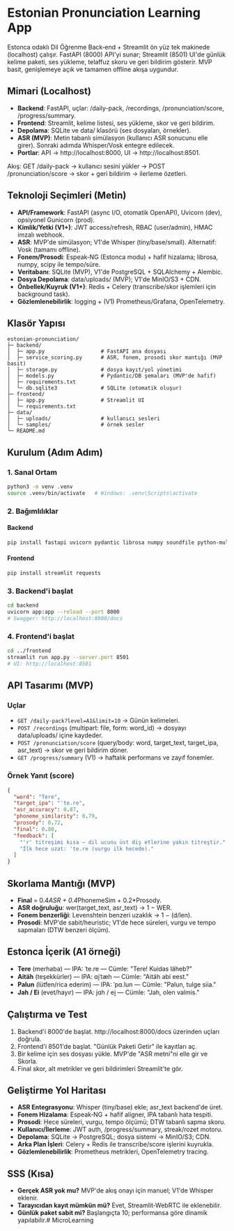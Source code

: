 # Estonian Pronunciation Learning App

Estonca odaklı Dil Öğrenme Back‑end + Streamlit ön yüz tek makinede (localhost) çalışır. FastAPI (8000) API'yi sunar; Streamlit (8501) UI'de günlük kelime paketi, ses yükleme, telaffuz skoru ve geri bildirim gösterir. MVP basit, genişlemeye açık ve tamamen offline akışa uygundur.

## Mimari (Localhost)
- **Backend**: FastAPI, uçlar: /daily-pack, /recordings, /pronunciation/score, /progress/summary.
- **Frontend**: Streamlit, kelime listesi, ses yükleme, skor ve geri bildirim.
- **Depolama**: SQLite ve data/ klasörü (ses dosyaları, örnekler).
- **ASR (MVP)**: Metin tabanlı simülasyon (kullanıcı ASR sonucunu elle girer). Sonraki adımda Whisper/Vosk entegre edilecek.
- **Portlar**: API → http://localhost:8000, UI → http://localhost:8501.

Akış: GET /daily-pack → kullanıcı sesini yükler → POST /pronunciation/score → skor + geri bildirim → ilerleme özetleri.

## Teknoloji Seçimleri (Metin)
- **API/Framework**: FastAPI (async I/O, otomatik OpenAPI), Uvicorn (dev), opsiyonel Gunicorn (prod).
- **Kimlik/Yetki (V1+)**: JWT access/refresh, RBAC (user/admin), HMAC imzalı webhook.
- **ASR**: MVP'de simülasyon; V1'de Whisper (tiny/base/small). Alternatif: Vosk (tamamı offline).
- **Fonem/Prosodi**: Espeak‑NG (Estonca modu) + hafif hizalama; librosa, numpy, scipy ile tempo/süre.
- **Veritabanı**: SQLite (MVP), V1'de PostgreSQL + SQLAlchemy + Alembic.
- **Dosya Depolama**: data/uploads/ (MVP); V1'de MinIO/S3 + CDN.
- **Önbellek/Kuyruk (V1+)**: Redis + Celery (transcribe/skor işlemleri için background task).
- **Gözlemlenebilirlik**: logging + (V1) Prometheus/Grafana, OpenTelemetry.

## Klasör Yapısı

```
estonian-pronunciation/
├─ backend/
│  ├─ app.py                  # FastAPI ana dosyası
│  ├─ service_scoring.py      # ASR, fonem, prosodi skor mantığı (MVP basit)
│  ├─ storage.py              # dosya kayıt/yol yönetimi
│  ├─ models.py               # Pydantic/DB şemaları (MVP'de hafif)
│  ├─ requirements.txt
│  └─ db.sqlite3              # SQLite (otomatik oluşur)
├─ frontend/
│  ├─ app.py                  # Streamlit UI
│  └─ requirements.txt
├─ data/
│  ├─ uploads/                # kullanıcı sesleri
│  └─ samples/                # örnek sesler
└─ README.md
```

## Kurulum (Adım Adım)

### 1. Sanal Ortam
```bash
python3 -m venv .venv
source .venv/bin/activate   # Windows: .venv\Scripts\activate
```

### 2. Bağımlılıklar

#### Backend
```bash
pip install fastapi uvicorn pydantic librosa numpy soundfile python-multipart jiwer python-Levenshtein
```

#### Frontend
```bash
pip install streamlit requests
```

### 3. Backend'i başlat
```bash
cd backend
uvicorn app:app --reload --port 8000
# Swagger: http://localhost:8000/docs
```

### 4. Frontend'i başlat
```bash
cd ../frontend
streamlit run app.py --server.port 8501
# UI: http://localhost:8501
```

## API Tasarımı (MVP)

### Uçlar
- `GET /daily-pack?level=A1&limit=10` → Günün kelimeleri.
- `POST /recordings` (multipart: file, form: word_id) → dosyayı data/uploads/ içine kaydeder.
- `POST /pronunciation/score` (query/body: word, target_text, target_ipa, asr_text) → skor ve geri bildirim döner.
- `GET /progress/summary` (V1) → haftalık performans ve zayıf fonemler.

### Örnek Yanıt (score)
```json
{
  "word": "Tere",
  "target_ipa": "ˈte.re",
  "asr_accuracy": 0.87,
  "phoneme_similarity": 0.79,
  "prosody": 0.72,
  "final": 0.80,
  "feedback": [
    "'r' titreşimi kısa — dil ucunu üst diş etlerine yakın titreştir.",
    "İlk hece uzat: ˈte.re (vurgu ilk hecede)."
  ]
}
```

## Skorlama Mantığı (MVP)
- **Final** = 0.4*ASR + 0.4*PhonemeSim + 0.2*Prosody.
- **ASR doğruluğu**: wer(target_text, asr_text) → 1 − WER.
- **Fonem benzerliği**: Levenshtein benzeri uzaklık → 1 − (d/len).
- **Prosodi**: MVP'de sabit/heuristic; V1'de hece süreleri, vurgu ve tempo sapmaları (DTW benzeri ölçüm).

## Estonca İçerik (A1 örneği)
- **Tere** (merhaba) — IPA: ˈte.re — Cümle: "Tere! Kuidas läheb?"
- **Aitäh** (teşekkürler) — IPA: ɑi̯ˈtæh — Cümle: "Aitäh abi eest."
- **Palun** (lütfen/rica ederim) — IPA: ˈpɑ.lun — Cümle: "Palun, tulge siia."
- **Jah / Ei** (evet/hayır) — IPA: jɑh / ei̯ — Cümle: "Jah, olen valmis."

## Çalıştırma ve Test
1. Backend'i 8000'de başlat. http://localhost:8000/docs üzerinden uçları doğrula.
2. Frontend'i 8501'de başlat. "Günlük Paketi Getir" ile kayıtları aç.
3. Bir kelime için ses dosyası yükle. MVP'de "ASR metni"ni elle gir ve Skorla.
4. Final skor, alt metrikler ve geri bildirimleri Streamlit'te gör.

## Geliştirme Yol Haritası
- **ASR Entegrasyonu**: Whisper (tiny/base) ekle; asr_text backend'de üret.
- **Fonem Hizalama**: Espeak‑NG + hafif aligner, IPA tabanlı hata tespiti.
- **Prosodi**: Hece süreleri, vurgu, tempo ölçümü; DTW tabanlı sapma skoru.
- **Kullanıcı/İlerleme**: JWT auth, /progress/summary, streak/rozet motoru.
- **Depolama**: SQLite → PostgreSQL; dosya sistemi → MinIO/S3; CDN.
- **Arka Plan İşleri**: Celery + Redis ile transcribe/score işlerini kuyrukla.
- **Gözlemlenebilirlik**: Prometheus metrikleri, OpenTelemetry tracing.

## SSS (Kısa)
- **Gerçek ASR yok mu?** MVP'de akış onayı için manuel; V1'de Whisper eklenir.
- **Tarayıcıdan kayıt mümkün mü?** Evet, Streamlit‑WebRTC ile eklenebilir.
- **Günlük paket sabit mi?** Başlangıçta 10; performansa göre dinamik yapılabilir.# MicroLearning
